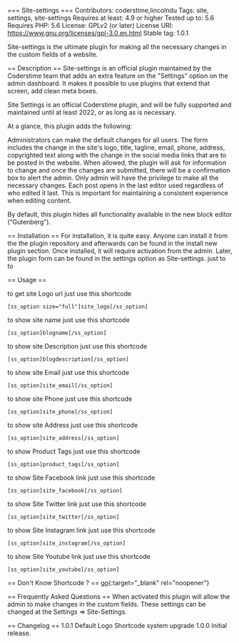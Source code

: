 === Site-settings ===
Contributors: coderstime,lincolndu
Tags: site, settings, site-settings
Requires at least: 4.9 or higher
Tested up to: 5.6
Requires PHP: 5.6
License: GPLv2 (or later)
License URI: https://www.gnu.org/licenses/gpl-3.0.en.html
Stable tag: 1.0.1


Site-settings is the ultimate plugin for making all the necessary changes in the custom fields of a website. 

== Description ==
Site-settings is an official plugin maintained by the Coderstime team that adds an extra feature on the "Settings" option on the admin dashboard. It makes it possible to use plugins that extend that screen, add clean meta boxes.

Site Settings is an official Coderstime plugin, and will be fully supported and maintained until at least 2022, or as long as is necessary.

At a glance, this plugin adds the following:

Administrators can make the default changes for all users. The form includes the change in the site's logo, title, tagline, email, phone, address, copyrighted text along with the change in the social media links that are to be posted in the website.
When allowed, the plugin will ask for information to change and once the changes are submitted, there will be a confirmation box to alert the admin. Only admin will have the privilege to make all the necessary changes.
Each post opens in the last editor used regardless of who edited it last. This is important for maintaining a consistent experience when editing content.

By default, this plugin hides all functionality available in the new block editor (“Gutenberg”).

== Installation ==
For installation, it is quite easy. Anyone can install it from the the plugin repository and afterwards can be found in the install new plugin section. Once installed, it will require activation from the admin. Later, the plugin form can be found in the settings option as Site-settings. just to to


== Usage ==

to get site Logo url just use this shortcode

`
	[ss_option size="full"]site_logo[/ss_option]
`

to show site name just use this shortcode

`
	[ss_option]blogname[/ss_option]
`

to show site Description just use this shortcode

`
	[ss_option]blogdescription[/ss_option]
`

to show site Email just use this shortcode

`
	[ss_option]site_email[/ss_option]
`

to show site Phone just use this shortcode

`
	[ss_option]site_phone[/ss_option]
`

to show site Address just use this shortcode

`
	[ss_option]site_address[/ss_option]
`

to show Product Tags just use this shortcode

`
	[ss_option]product_tags[/ss_option]
`

to show Site Facebook link just use this shortcode

`
	[ss_option]site_facebook[/ss_option]
`

to show Site Twitter link just use this shortcode

`
	[ss_option]site_twitter[/ss_option]
`

to show Site Instagram link just use this shortcode

`
	[ss_option]site_instagram[/ss_option]
`


to show Site Youtube link just use this shortcode

`
	[ss_option]site_youtube[/ss_option]
`


== Don't Know Shortcode ? ==
[go](https://developer.wordpress.org/reference/functions/do_shortcode/){:target="_blank" rel="noopener"}


== Frequently Asked Questions ==
When activated this plugin will allow the admin to make changes in the custom fields.
These settings can be changed at the Settings => Site-Settings.

== Changelog ==
1.0.1
Default Logo 
Shortcode system upgrade
1.0.0
Initial release.
